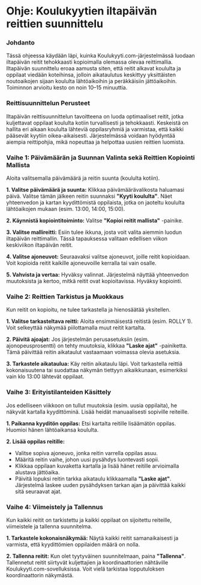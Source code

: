 # **Ohje: Koulukyytien iltapäivän reittien suunnittelu**

### **Johdanto**

Tässä ohjeessa käydään läpi, kuinka Koulukyyti.com-järjestelmässä luodaan iltapäivän reitit tehokkaasti kopioimalla olemassa olevaa reittimallia. Iltapäivän suunnittelu eroaa aamusta siten, että reitit alkavat koululta ja oppilaat viedään koteihinsa, jolloin aikataulutus keskittyy yksittäisten noutoaikojen sijaan koululta lähtöaikoihin ja peräkkäisiin jättöaikoihin. Toiminnon arvioitu kesto on noin 10–15 minuuttia.

### **Reittisuunnittelun Perusteet**

Iltapäivän reittisuunnittelun tavoitteena on luoda optimaaliset reitit, jotka kuljettavat oppilaat koululta kotiin turvallisesti ja tehokkaasti. Keskeistä on hallita eri aikaan koululta lähteviä oppilasryhmiä ja varmistaa, että kaikki pääsevät kyytiin oikea-aikaisesti. Järjestelmässä voidaan hyödyntää aiempia reittipohjia, mikä nopeuttaa ja helpottaa uusien reittien luomista.

### **Vaihe 1: Päivämäärän ja Suunnan Valinta sekä Reittien Kopiointi Mallista**

Aloita valitsemalla päivämäärä ja reitin suunta (koululta kotiin).

**1\. Valitse päivämäärä ja suunta:** Klikkaa päivämäärävalikosta haluamasi päivä. Valitse tämän jälkeen reitin suunnaksi **"Kyyti koululta"**. Näet yhteenvedon ja kartan kyydittömistä oppilaista, jotka on jaoteltu koululta lähtöaikojen mukaan (esim. 13:00, 14:00, 15:00).

**2\. Käynnistä kopiointitoiminto:** Valitse **"Kopioi reitit mallista"** \-painike.

**3\. Valitse mallireitti:** Esiin tulee ikkuna, josta voit valita aiemmin luodun iltapäivän reittimallin. Tässä tapauksessa valitaan edellisen viikon keskiviikon iltapäivän reitit.

**4\. Valitse ajoneuvot:** Seuraavaksi valitse ajoneuvot, joille reitit kopioidaan. Voit kopioida reitit kaikille ajoneuvoille kerralla tai vain osalle.

**5\. Vahvista ja vertaa:** Hyväksy valinnat. Järjestelmä näyttää yhteenvedon muutoksista ja kertoo, mitkä reitit ovat kopioitavissa. Hyväksy kopiointi.

### **Vaihe 2: Reittien Tarkistus ja Muokkaus**

Kun reitit on kopioitu, ne tulee tarkastella ja hienosäätää yksitellen.

**1\. Valitse tarkasteltava reitti:** Aloita ensimmäisestä reitistä (esim. ROLLY 1). Voit selkeyttää näkymää piilottamalla muut reitit kartalta.

**2\. Päivitä ajoajat:** Jos järjestelmän perusasetuksiin (esim. ajonopeusprosentti) on tehty muutoksia, klikkaa **"Laske ajat"** \-painiketta. Tämä päivittää reitin aikataulut vastaamaan voimassa olevia asetuksia.

**3\. Tarkastele aikataulua:** Käy reitin aikataulu läpi. Voit tarkastella reittiä kokonaisuutena tai suodattaa näkymän tiettyyn aikaikkunaan, esimerkiksi vain klo 13:00 lähtevät oppilaat.

### **Vaihe 3: Erityistilanteiden Käsittely**

Jos edelliseen viikkoon on tullut muutoksia (esim. uusia oppilaita), he näkyvät kartalla kyydittöminä. Lisää heidät manuaalisesti sopiville reiteille.

**1\. Paikanna kyyditön oppilas:** Etsi kartalta reitille lisäämätön oppilas. Huomioi hänen lähtöaikansa koululta.

**2\. Lisää oppilas reitille:**

* Valitse sopiva ajoneuvo, jonka reitin varrella oppilas asuu.  
* Määritä reitin vaihe, johon uusi pysähdys luontevasti sopii.  
* Klikkaa oppilaan kuvaketta kartalla ja lisää hänet reitille arvioimalla alustava jättöaika.  
* Päivitä lopuksi reitin tarkka aikataulu klikkaamalla **"Laske ajat"**. Järjestelmä laskee uuden pysähdyksen tarkan ajan ja päivittää kaikki sitä seuraavat ajat.

### **Vaihe 4: Viimeistely ja Tallennus**

Kun kaikki reitit on tarkistettu ja kaikki oppilaat on sijoitettu reiteille, viimeistele ja tallenna suunnitelma.

**1\. Tarkastele kokonaisnäkymää:** Näytä kaikki reitit samanaikaisesti ja varmista, että kyydittömien oppilaiden määrä on nolla.

**2\. Tallenna reitit:** Kun olet tyytyväinen suunnitelmaan, paina **"Tallenna"**. Tallennetut reitit siirtyvät kuljettajien ja koordinaattorien nähtäville Koulukyyti.com-sovelluksissa. Voit vielä tarkistaa lopputuloksen koordinaattorin näkymästä.